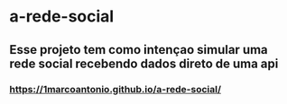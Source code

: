 # a-rede-social
## Esse projeto tem como intençao simular uma rede social recebendo dados direto de uma api  
### https://1marcoantonio.github.io/a-rede-social/
